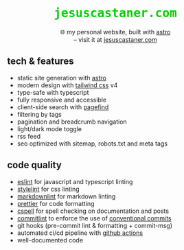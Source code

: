 <h1
  align="center"
  style="font-family: 'Fira Code', monospace; color: #07ce00;"
>
  jesuscastaner.com
</h1>
<p align="center">
  🌐 my personal website, built with <a href="https://astro.build">astro</a>
  <br/>
  – visit it at <a href="https://jesuscastaner.com">jesuscastaner.com</a>
</p>

## tech & features

- static site generation with [astro](https://astro.build/)
- modern design with [tailwind css](https://tailwindcss.com/) v4
- type-safe with typescript
- fully responsive and accessible
- client-side search with [pagefind](https://pagefind.app/)
- filtering by tags
- pagination and breadcrumb navigation
- light/dark mode toggle
- rss feed
- seo optimized with sitemap, robots.txt and meta tags

## code quality

- [eslint](https://eslint.org/) for javascript and typescript linting
- [stylelint](https://stylelint.io/) for css linting
- [markdownlint](https://github.com/DavidAnson/markdownlint) for markdown
  linting
- [prettier](https://prettier.io/) for code formatting
- [cspell](https://cspell.org/) for spell checking on documentation and posts
- [commitlint](https://commitlint.js.org/) to enforce the use of
  [conventional commits](https://www.conventionalcommits.org/en/v1.0.0/)
- git hooks (pre-commit lint & formatting + commit-msg)
- automated ci/cd pipeline with
  [github actions](https://github.com/features/actions)
- well-documented code
